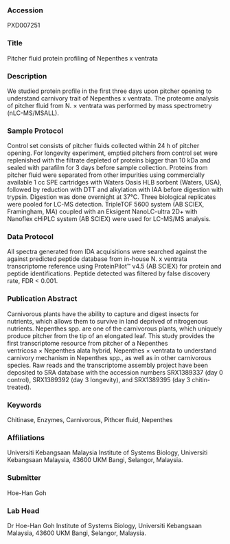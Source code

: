 ### Accession
PXD007251

### Title
Pitcher fluid protein profiling of Nepenthes x ventrata

### Description
We studied protein profile in the first three days upon pitcher opening to understand carnivory trait of Nepenthes x ventrata. The proteome analysis of pitcher fluid from N. × ventrata was performed by mass spectrometry (nLC-MS/MSALL).

### Sample Protocol
Control set consists of pitcher fluids collected within 24 h of pitcher opening. For longevity experiment, emptied pitchers from control set were replenished with the filtrate depleted of proteins bigger than 10 kDa and sealed with parafilm for 3 days before sample collection. Proteins from pitcher fluid were separated from other impurities using commercially available 1 cc SPE cartridges with Waters Oasis HLB sorbent (Waters, USA), followed by reduction with DTT and alkylation with IAA before digestion with trypsin. Digestion was done overnight at 37°C. Three biological replicates were pooled for LC-MS detection. TripleTOF 5600 system (AB SCIEX, Framingham, MA) coupled with an Eksigent NanoLC-ultra 2D+ with Nanoflex cHiPLC system (AB SCIEX) were used for LC-MS/MS analysis.

### Data Protocol
All spectra generated from IDA acquisitions were searched against the against predicted peptide database from in-house N. x ventrata transcriptome reference using ProteinPilot™ v4.5 (AB SCIEX) for protein and peptide identifications. Peptide detected was filtered by false discovery rate, FDR < 0.001.

### Publication Abstract
Carnivorous plants have the ability to capture and digest insects for nutrients, which allows them to survive in land deprived of nitrogenous nutrients. Nepenthes spp. are one of the carnivorous plants, which uniquely produce pitcher from the tip of an elongated leaf. This study provides the first transcriptome resource from pitcher of a Nepenthes ventricosa&#xa0;&#xd7;&#xa0;Nepenthes alata hybrid, Nepenthes&#xa0;&#xd7;&#xa0;ventrata to understand carnivory mechanism in Nepenthes spp., as well as in other carnivorous species. Raw reads and the transcriptome assembly project have been deposited to SRA database with the accession numbers SRX1389337 (day 0 control), SRX1389392 (day 3 longevity), and SRX1389395 (day 3 chitin-treated).

### Keywords
Chitinase, Enzymes, Carnivorous, Pithcer fluid, Nepenthes

### Affiliations
Universiti Kebangsaan Malaysia
Institute of Systems Biology, Universiti Kebangsaan Malaysia, 43600 UKM Bangi, Selangor, Malaysia.

### Submitter
Hoe-Han Goh

### Lab Head
Dr Hoe-Han Goh
Institute of Systems Biology, Universiti Kebangsaan Malaysia, 43600 UKM Bangi, Selangor, Malaysia.


